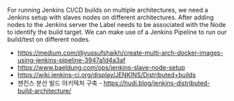 For running Jenkins CI/CD builds on multiple architectures, we need a Jenkins setup with slaves nodes on different architectures. After adding nodes to the Jenkins server the Label needs to be associated with the Node to identify the build target. We can make use of a Jenkins Pipeline to run our build/test on different nodes.




* https://medium.com/@yussufshaikh/create-multi-arch-docker-images-using-jenkins-pipeline-3947a1d4a3af
* https://www.baeldung.com/ops/jenkins-slave-node-setup
* https://wiki.jenkins-ci.org/display/JENKINS/Distributed+builds
* 젠킨스 분산 빌드 아키텍처 구축 - https://hudi.blog/jenkins-distributed-build-architecture/
